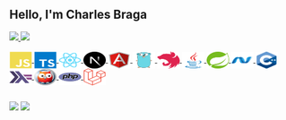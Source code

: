 ## Hello, I'm Charles Braga
 <div>
  <a href="https://github.com/CharlesLB">
  <img height="180em" src="https://github-readme-stats.vercel.app/api?username=charleslb&show_icons=true&theme=react&include_all_commits=true&count_private=true"/>
  <img height="180em" src="https://github-readme-stats.vercel.app/api/top-langs/?username=charleslb&layout=compact&langs_count=16&theme=react&count_private=true"/>
<div>
<div style="display: inline_block"><br>
  <img align="center" alt="CharlesLB-Js" height="30" width="40" src="https://raw.githubusercontent.com/devicons/devicon/master/icons/javascript/javascript-plain.svg">
  <img align="center" alt="CharlesLB-Ts" height="30" width="40" src="https://raw.githubusercontent.com/devicons/devicon/master/icons/typescript/typescript-plain.svg">
  <img align="center" alt="CharlesLB-React" height="30" width="40" src="https://raw.githubusercontent.com/devicons/devicon/master/icons/react/react-original.svg">
  <img align="center" alt="CharlesLB-Nextjs" height="30" width="40" src="https://raw.githubusercontent.com/devicons/devicon/master/icons/nextjs/nextjs-original.svg">
  <img align="center" alt="CharlesLB-Angular" height="30" width="40" src="https://raw.githubusercontent.com/devicons/devicon/master/icons/angularjs/angularjs-original.svg">
  <img align="center" alt="CharlesLB-Golang" height="30" width="40" src="https://raw.githubusercontent.com/devicons/devicon/master/icons/go/go-original.svg">
  <img align="center" alt="CharlesLB-Nest" height="30" width="40" src="https://raw.githubusercontent.com/devicons/devicon/master/icons/nestjs/nestjs-original.svg">
  <img align="center" alt="CharlesLB-Java" height="30" width="40" src="https://raw.githubusercontent.com/devicons/devicon/master/icons/java/java-original.svg">
  <img align="center" alt="CharlesLB-JavaSpring" height="30" width="40" src="https://raw.githubusercontent.com/devicons/devicon/master/icons/spring/spring-original.svg">
  <img align="center" alt="CharlesLB-DotNet" height="30" width="40" src="https://raw.githubusercontent.com/devicons/devicon/master/icons/dot-net/dot-net-original.svg">
  <img align="center" alt="CharlesLB-CPP" height="30" width="40" src="https://raw.githubusercontent.com/devicons/devicon/master/icons/cplusplus/cplusplus-original.svg">
  <img align="center" alt="CharlesLB-Haskell" height="30" width="40" src="https://raw.githubusercontent.com/devicons/devicon/master/icons/haskell/haskell-original.svg">
  <img align="center" alt="CharlesLB-Prolog" height="30" width="40" src="https://raw.githubusercontent.com/devicons/devicon/master/icons/prolog/prolog-original.svg">
  <img align="center" alt="CharlesLB-PHP" height="30" width="40" src="https://raw.githubusercontent.com/devicons/devicon/master/icons/php/php-original.svg">
  <img align="center" alt="CharlesLB-Laravel" height="30" width="40" src="https://raw.githubusercontent.com/devicons/devicon/master/icons/laravel/laravel-original.svg">
</div>

  
  ##
  
  <div>
  <a href = "mailto: charles.braga.jf.cb@gmail.com"><img src="https://img.shields.io/badge/-Gmail-%23EA4335?style=for-the-badge&logo=gmail&logoColor=white" target="_blank"></a>
  <a href="https://www.linkedin.com/in/charles-lelis-braga-4877051a0" target="_blank"><img src="https://img.shields.io/badge/-LinkedIn-%230077B5?style=for-the-badge&logo=linkedin&logoColor=white" target="_blank"></a>
</div>
